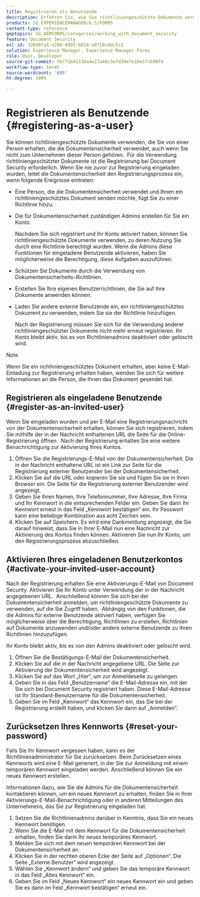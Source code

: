 ```yaml
---
title: Registrieren als Benutzende
description: Erfahren Sie, wie Sie richtliniengeschützte Dokumente verwenden können, die Sie von einer Person erhalten, die die Dokumentensicherheit verwendet, auch wenn Sie nicht zum Unternehmen dieser Person gehören.
products: SG_EXPERIENCEMANAGER/6.5/FORMS
content-type: reference
geptopics: SG_AEMFORMS/categories/working_with_document_security
feature: Document Security
exl-id: 320d8fa4-e200-4993-b018-a9718cddc5c1
solution: Experience Manager, Experience Manager Forms
role: User, Developer
source-git-commit: f6771bd1338a4e27a48c3efd39efe18e57cb98f9
workflow-type: tm+mt
source-wordcount: '695'
ht-degree: 100%

---
```


# Registrieren als Benutzende {#registering-as-a-user}

Sie können richtliniengeschützte Dokumente verwenden, die Sie von einer Person erhalten, die die Dokumentensicherheit verwendet, auch wenn Sie nicht zum Unternehmen dieser Person gehören.  Für die Verwendung richtliniengeschützter Dokumente ist die Registrierung bei Document Security erforderlich. Wenn Sie nie zuvor zur Registrierung eingeladen wurden, leitet die Dokumentensicherheit den Registrierungsprozess ein, wenn folgende Ereignisse eintreten:

* Eine Person, die die Dokumentensicherheit verwendet und Ihnen ein richtliniengeschütztes Dokument senden möchte, fügt Sie zu einer Richtlinie hinzu.
* Die für Dokumentensicherheit zuständigen Admins erstellen für Sie ein Konto.

  Nachdem Sie sich registriert und Ihr Konto aktiviert haben, können Sie richtliniengeschützte Dokumente verwenden, zu deren Nutzung Sie durch eine Richtlinie berechtigt wurden. Wenn die Admins diese Funktionen für eingeladene Benutzende aktivieren, haben Sie möglicherweise die Berechtigung, diese Aufgaben auszuführen:

* Schützen Sie Dokumente durch die Verwendung von Dokumentensicherheits-Richtlinien.
* Erstellen Sie Ihre eigenen Benutzerrichtlinien, die Sie auf Ihre Dokumente anwenden können.
* Laden Sie andere externe Benutzende ein, ein richtliniengeschütztes Dokument zu verwenden, indem Sie sie der Richtlinie hinzufügen.

  Nach der Registrierung müssen Sie sich für die Verwendung anderer richtliniengeschützter Dokumente nicht mehr erneut registrieren. Ihr Konto bleibt aktiv, bis es von Richtlinienadmins deaktiviert oder gelöscht wird.

>[!NOTE]
>
>Wenn Sie ein richtliniengeschütztes Dokument erhalten, aber keine E-Mail-Einladung zur Registrierung erhalten haben, wenden Sie sich für weitere Informationen an die Person, die Ihnen das Dokument gesendet hat.

## Registrieren als eingeladene Benutzende {#register-as-an-invited-user}

Wenn Sie eingeladen wurden und per E-Mail eine Registrierungsnachricht von der Dokumentensicherheit erhalten, können Sie sich registrieren, indem Sie mithilfe der in der Nachricht enthaltenen URL die Seite für die Online-Registrierung öffnen.  Nach der Registrierung erhalten Sie eine weitere Benachrichtigung zur Aktivierung Ihres Kontos.

1. Öffnen Sie die Registrierungs-E-Mail von der Dokumentensicherheit. Die in der Nachricht enthaltene URL ist ein Link zur Seite für die Registrierung externer Benutzender bei der Dokumentensicherheit.
1. Klicken Sie auf die URL oder kopieren Sie sie und fügen Sie sie in Ihren Browser ein. Die Seite für die Registrierung externer Benutzender wird angezeigt.
1. Geben Sie Ihren Namen, Ihre Telefonnummer, Ihre Adresse, Ihre Firma und Ihr Kennwort in die entsprechenden Felder ein. Geben Sie dann Ihr Kennwort erneut in das Feld „Kennwort bestätigen“ ein. Ihr Passwort kann eine beliebige Kombination aus acht Zeichen sein.
1. Klicken Sie auf Speichern. Es wird eine Dankmeldung angezeigt, die Sie darauf hinweist, dass Sie in Ihrer E-Mail nun eine Nachricht zur Aktivierung des Kontos finden können. Aktivieren Sie nun Ihr Konto, um den Registrierungsprozess abzuschließen.

## Aktivieren Ihres eingeladenen Benutzerkontos {#activate-your-invited-user-account}

Nach der Registrierung erhalten Sie eine Aktivierungs-E-Mail von Document Security. Aktivieren Sie Ihr Konto unter Verwendung der in der Nachricht angegebenen URL.  Anschließend können Sie sich bei der Dokumentensicherheit anmelden, um richtliniengeschützte Dokumente zu verwenden, auf die Sie Zugriff haben.  Abhängig von den Funktionen, die die Admins für externe Benutzende aktiviert haben, verfügen Sie möglicherweise über die Berechtigung, Richtlinien zu erstellen, Richtlinien auf Dokumente anzuwenden und/oder andere externe Benutzende zu Ihren Richtlinien hinzuzufügen.

Ihr Konto bleibt aktiv, bis es von den Admins deaktiviert oder gelöscht wird.

1. Öffnen Sie die Bestätigungs-E-Mail der Dokumentensicherheit.
1. Klicken Sie auf die in der Nachricht angegebene URL. Die Seite zur Aktivierung der Dokumentensicherheit wird angezeigt.
1. Klicken Sie auf das Wort „Hier“, um zur Anmeldeseite zu gelangen.
1. Geben Sie in das Feld „Benutzername“ die E-Mail-Adresse ein, mit der Sie sich bei Document Security registriert haben. Diese E-Mail-Adresse ist Ihr Standard-Benutzername für die Dokumentensicherheit.
1. Geben Sie im Feld „Kennwort“ das Kennwort ein, das Sie bei der Registrierung erstellt haben, und klicken Sie dann auf „Anmelden“.

## Zurücksetzen Ihres Kennworts {#reset-your-password}

Falls Sie Ihr Kennwort vergessen haben, kann es der Richtlinienadministrator für Sie zurücksetzen. Beim Zurücksetzen eines Kennworts wird eine E-Mail generiert, in der Sie zur Anmeldung mit einem temporären Kennwort eingeladen werden. Anschließend können Sie ein neues Kennwort erstellen.

Informationen dazu, wie Sie die Admins für die Dokumentensicherheit kontaktieren können, um ein neues Kennwort zu erhalten, finden Sie in Ihrer Aktivierungs-E-Mail-Benachrichtigung oder in anderen Mitteilungen des Unternehmens, das Sie zur Registrierung eingeladen hat.

1. Setzen Sie die Richtlinienadmins darüber in Kenntnis, dass Sie ein neues Kennwort benötigen.
1. Wenn Sie die E-Mail mit dem Kennwort für die Dokumentensicherheit erhalten, finden Sie darin Ihr neues temporäres Kennwort.
1. Melden Sie sich mit dem neuen temporären Kennwort bei der Dokumentensicherheit an.
1. Klicken Sie in der rechten oberen Ecke der Seite auf „Optionen“. Die Seite „Externe Benutzer“ wird angezeigt.
1. Wählen Sie „Kennwort ändern“ und geben Sie das temporäre Kennwort in das Feld „Altes Kennwort“ ein.
1. Geben Sie im Feld „Neues Kennwort“ ein neues Kennwort ein und geben Sie es dann im Feld „Kennwort bestätigen“ erneut ein.
